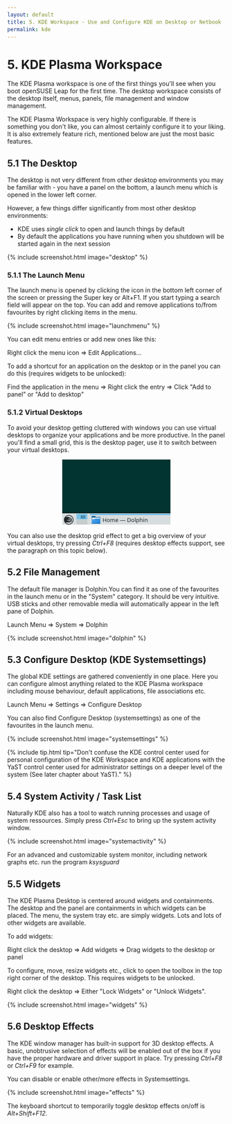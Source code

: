 ```yaml
---
layout: default
title: 5. KDE Workspace - Use and Configure KDE on Desktop or Netbook
permalink: kde
---
```


# 5. KDE Plasma Workspace

The KDE Plasma workspace is one of the first things you'll see when you boot openSUSE Leap for the first time. The desktop workspace consists of the desktop itself, menus, panels, file management and window management.

The KDE Plasma Workspace is very highly configurable. If there is something you don't like, you can almost certainly configure it to your liking. It is also extremely feature rich, mentioned below are just the most basic features.

## 5.1 The Desktop

The desktop is not very different from other desktop environments you may be familiar with - you have a panel on the bottom, a launch menu which is opened in the lower left corner.

However, a few things differ significantly from most other desktop environments:

- KDE uses _single click_ to open and launch things by default
- By default the applications you have running when you shutdown will be started again in the next session

{% include screenshot.html image="desktop" %}

### 5.1.1 The Launch Menu

The launch menu is opened by clicking the icon in the bottom left corner of the screen or pressing the Super key or Alt+F1. If you start typing a search field will appear on the top. You can add and remove applications to/from favourites by right clicking items in the menu.

{% include screenshot.html image="launchmenu" %}

You can edit menu entries or add new ones like this:

<div class="path">Right click the menu icon =&gt; Edit Applications...</div>

To add a shortcut for an application on the desktop or in the panel you can do this (requires widgets to be unlocked):

<div class="path">Find the application in the menu => Right click the entry => Click "Add to panel" or "Add to desktop"</div>

### 5.1.2 Virtual Desktops

To avoid your desktop getting cluttered with windows you can use virtual desktops to organize your applications and be more productive. In the panel you'll find a small grid, this is the desktop pager, use it to switch between your virtual desktops.

<center><img src="images/screenshots/pager.png" alt="pager" class="pic" /></center>

You can also use the desktop grid effect to get a big overview of your virtual desktops, try pressing <i>Ctrl+F8</i> (requires desktop effects support, see the paragraph on this topic below).

## 5.2 File Management

The default file manager is Dolphin.You can find it as one of the favourites in the launch menu or in the "System" category. It should be very intuitive. USB sticks and other removable media will automatically appear in the left pane of Dolphin.

<div class="path">Launch Menu => System => Dolphin</div>

{% include screenshot.html image="dolphin" %}

## 5.3 Configure Desktop (KDE Systemsettings)

The global KDE settings are gathered conveniently in one place. Here you can configure almost anything related to the KDE Plasma workspace including mouse behaviour, default applications, file associations etc.

<div class="path">Launch Menu => Settings => Configure Desktop</div>

You can also find Configure Desktop (systemsettings) as one of the favourites in the launch menu.

{% include screenshot.html image="systemsettings" %}

{% include tip.html tip="Don't confuse the KDE control center used for personal configuration of the KDE Workspace and KDE applications with the YaST control center used for administrator settings on a deeper level of the system (See later chapter about YaST)." %}

## 5.4 System Activity / Task List

Naturally KDE also has a tool to watch running processes and usage of system ressources. Simply press <i>Ctrl+Esc</i> to bring up the system activity window.

{% include screenshot.html image="systemactivity" %}

For an advanced and customizable system monitor, including network graphs etc. run the program <i>ksysguard</i>

## 5.5 Widgets

The KDE Plasma Desktop is centered around widgets and containments. The desktop and the panel are containments in which widgets can be placed. The menu, the system tray etc. are simply widgets. Lots and lots of other widgets are available.

To add widgets:

<div class="path">Right click the desktop => Add widgets => Drag widgets to the desktop or panel</div>

To configure, move, resize widgets etc., click to open the toolbox in the top right corner of the desktop. This requires widgets to be unlocked.

<div class="path">Right click the desktop => Either "Lock Widgets" or "Unlock Widgets".</div>

{% include screenshot.html image="widgets" %}

## 5.6 Desktop Effects

The KDE window manager has built-in support for 3D desktop effects. A basic, unobtrusive selection of effects will be enabled out of the box if you have the proper hardware and driver support in place. Try pressing <i>Ctrl+F8</i> or <i>Ctrl+F9</i> for example.

You can disable or enable other/more effects in Systemsettings.

{% include screenshot.html image="effects" %}

The keyboard shortcut to temporarily toggle desktop effects on/off is <i>Alt+Shift+F12</i>.
